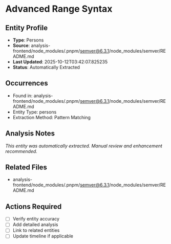 # Advanced Range Syntax

## Entity Profile
- **Type**: Persons
- **Source**: analysis-frontend/node_modules/.pnpm/semver@6.3.1/node_modules/semver/README.md
- **Last Updated**: 2025-10-12T03:42:07.825235
- **Status**: Automatically Extracted

## Occurrences
- Found in: analysis-frontend/node_modules/.pnpm/semver@6.3.1/node_modules/semver/README.md
- Entity Type: persons
- Extraction Method: Pattern Matching

## Analysis Notes
*This entity was automatically extracted. Manual review and enhancement recommended.*

## Related Files
- analysis-frontend/node_modules/.pnpm/semver@6.3.1/node_modules/semver/README.md

## Actions Required
- [ ] Verify entity accuracy
- [ ] Add detailed analysis
- [ ] Link to related entities
- [ ] Update timeline if applicable
